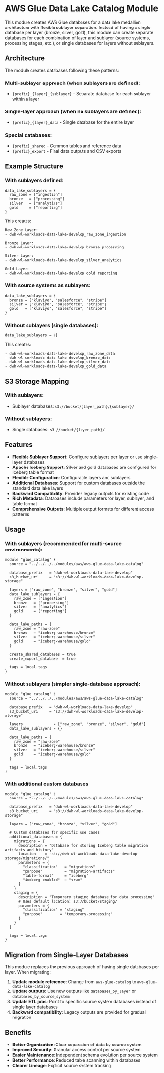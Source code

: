 # AWS Glue Data Lake Catalog Module

This module creates AWS Glue databases for a data lake medallion architecture with flexible sublayer separation. Instead of having a single database per layer (bronze, silver, gold), this module can create separate databases for each combination of layer and sublayer (source systems, processing stages, etc.), or single databases for layers without sublayers.

## Architecture

The module creates databases following these patterns:

### Multi-sublayer approach (when sublayers are defined):
- `{prefix}_{layer}_{sublayer}` - Separate database for each sublayer within a layer

### Single-layer approach (when no sublayers are defined):
- `{prefix}_{layer}_data` - Single database for the entire layer

### Special databases:
- `{prefix}_shared` - Common tables and reference data
- `{prefix}_export` - Final data outputs and CSV exports

## Example Structure

### With sublayers defined:
```hcl
data_lake_sublayers = {
  raw_zone = ["ingestion"]
  bronze   = ["processing"]  
  silver   = ["analytics"]
  gold     = ["reporting"]
}
```

This creates:
```
Raw Zone Layer:
- dwh-wl-workloads-data-lake-develop_raw_zone_ingestion

Bronze Layer:
- dwh-wl-workloads-data-lake-develop_bronze_processing

Silver Layer:
- dwh-wl-workloads-data-lake-develop_silver_analytics

Gold Layer:
- dwh-wl-workloads-data-lake-develop_gold_reporting
```

### With source systems as sublayers:
```hcl
data_lake_sublayers = {
  bronze = ["klaviyo", "salesforce", "stripe"]
  silver = ["klaviyo", "salesforce", "stripe"]
  gold   = ["klaviyo", "salesforce", "stripe"]
}
```

### Without sublayers (single databases):
```hcl
data_lake_sublayers = {}
```

This creates:
```
- dwh-wl-workloads-data-lake-develop_raw_zone_data
- dwh-wl-workloads-data-lake-develop_bronze_data
- dwh-wl-workloads-data-lake-develop_silver_data
- dwh-wl-workloads-data-lake-develop_gold_data
```

## S3 Storage Mapping

### With sublayers:
- Sublayer databases: `s3://bucket/{layer_path}/{sublayer}/`

### Without sublayers:
- Single databases: `s3://bucket/{layer_path}/`

## Features

- **Flexible Sublayer Support**: Configure sublayers per layer or use single-layer databases
- **Apache Iceberg Support**: Silver and gold databases are configured for Iceberg table format
- **Flexible Configuration**: Configurable layers and sublayers
- **Additional Databases**: Support for custom databases outside the standard data lake layers
- **Backward Compatibility**: Provides legacy outputs for existing code
- **Rich Metadata**: Databases include parameters for layer, sublayer, and table format
- **Comprehensive Outputs**: Multiple output formats for different access patterns

## Usage

### With sublayers (recommended for multi-source environments):
```hcl
module "glue_catalog" {
  source = "../../../../modules/aws/aws-glue-data-lake-catalog"

  database_prefix   = "dwh-wl-workloads-data-lake-develop"
  s3_bucket_uri     = "s3://dwh-wl-workloads-data-lake-develop-storage"

  layers = ["raw_zone", "bronze", "silver", "gold"]
  data_lake_sublayers = {
    raw_zone = ["ingestion"]
    bronze   = ["processing"]  
    silver   = ["analytics"]
    gold     = ["reporting"]
  }

  data_lake_paths = {
    raw_zone = "raw-zone"
    bronze   = "iceberg-warehouse/bronze"
    silver   = "iceberg-warehouse/silver"
    gold     = "iceberg-warehouse/gold"
  }

  create_shared_databases = true
  create_export_database  = true

  tags = local.tags
}
```

### Without sublayers (simpler single-database approach):
```hcl
module "glue_catalog" {
  source = "../../../../modules/aws/aws-glue-data-lake-catalog"

  database_prefix   = "dwh-wl-workloads-data-lake-develop"
  s3_bucket_uri     = "s3://dwh-wl-workloads-data-lake-develop-storage"

  layers              = ["raw_zone", "bronze", "silver", "gold"]
  data_lake_sublayers = {}

  data_lake_paths = {
    raw_zone = "raw-zone"
    bronze   = "iceberg-warehouse/bronze"
    silver   = "iceberg-warehouse/silver"
    gold     = "iceberg-warehouse/gold"
  }

  tags = local.tags
}
```

### With additional custom databases

```hcl
module "glue_catalog" {
  source = "../../../../modules/aws/aws-glue-data-lake-catalog"

  database_prefix   = "dwh-wl-workloads-data-lake-develop"
  s3_bucket_uri     = "s3://dwh-wl-workloads-data-lake-develop-storage"

  layers = ["raw_zone", "bronze", "silver", "gold"]

  # Custom databases for specific use cases
  additional_databases = {
    migrations = {
      description = "Database for storing Iceberg table migration artifacts and history"
      location    = "s3://dwh-wl-workloads-data-lake-develop-storage/migrations/"
      parameters = {
        "classification"   = "migrations"
        "purpose"          = "migration-artifacts"
        "table-format"     = "iceberg"
        "iceberg-enabled"  = "true"
      }
    }
    staging = {
      description = "Temporary staging database for data processing"
      # Uses default location: s3://bucket/staging/
      parameters = {
        "classification" = "staging"
        "purpose"        = "temporary-processing"
      }
    }
  }

  tags = local.tags
}
```

## Migration from Single-Layer Databases

This module replaces the previous approach of having single databases per layer. When migrating:

1. **Update module reference**: Change from `aws-glue-catalog` to `aws-glue-data-lake-catalog`
2. **Update outputs**: Use new outputs like `databases_by_layer` or `databases_by_source_system`
3. **Update ETL jobs**: Point to specific source system databases instead of single layer databases
4. **Backward compatibility**: Legacy outputs are provided for gradual migration

## Benefits

- **Better Organization**: Clear separation of data by source system
- **Improved Security**: Granular access control per source system
- **Easier Maintenance**: Independent schema evolution per source system
- **Better Performance**: Reduced table scanning within databases
- **Clearer Lineage**: Explicit source system tracking

